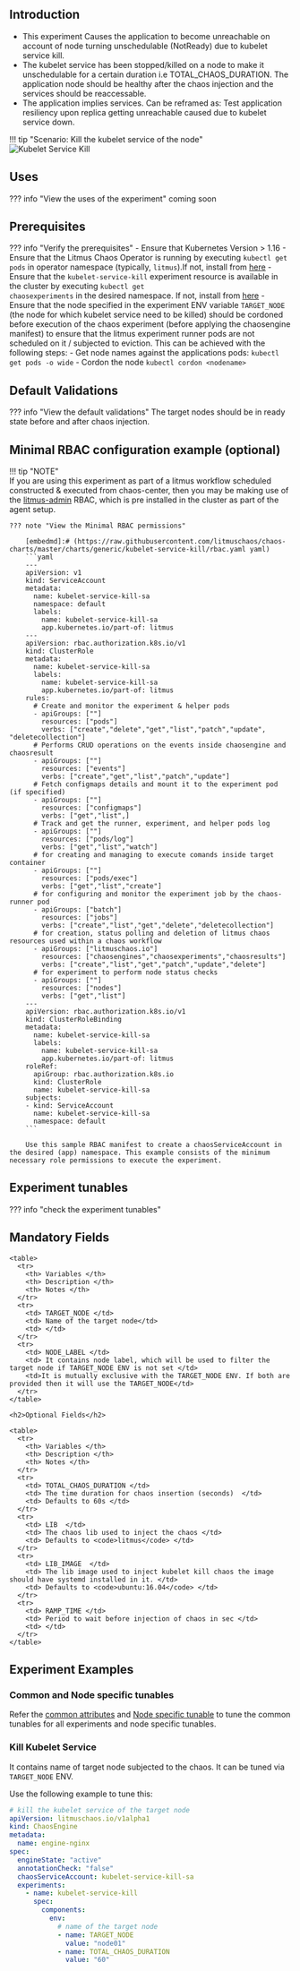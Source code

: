 ## Introduction

- This experiment Causes the application to become unreachable on account of node turning unschedulable (NotReady) due to kubelet service kill.
- The kubelet service has been stopped/killed on a node to make it unschedulable for a certain duration i.e TOTAL_CHAOS_DURATION. The application node should be healthy after the chaos injection and the services should be reaccessable.
- The application implies services. Can be reframed as: Test application resiliency upon replica getting unreachable caused due to kubelet service down.

!!! tip "Scenario: Kill the kubelet service of the node"  
 ![Kubelet Service Kill](../../images/svc-kill.png)

## Uses

??? info "View the uses of the experiment"
coming soon

## Prerequisites

??? info "Verify the prerequisites" - Ensure that Kubernetes Version > 1.16 - Ensure that the Litmus Chaos Operator is running by executing <code>kubectl get pods</code> in operator namespace (typically, <code>litmus</code>).If not, install from <a href="https://v1-docs.litmuschaos.io/docs/getstarted/#install-litmus">here</a> - Ensure that the <code>kubelet-service-kill</code> experiment resource is available in the cluster by executing <code>kubectl get chaosexperiments</code> in the desired namespace. If not, install from <a href="https://hub.litmuschaos.io/api/chaos/master?file=charts/generic/kubelet-service-kill/experiment.yaml">here</a> - Ensure that the node specified in the experiment ENV variable <code>TARGET_NODE</code> (the node for which kubelet service need to be killed) should be cordoned before execution of the chaos experiment (before applying the chaosengine manifest) to ensure that the litmus experiment runner pods are not scheduled on it / subjected to eviction. This can be achieved with the following steps: - Get node names against the applications pods: <code>kubectl get pods -o wide</code> - Cordon the node <code>kubectl cordon &lt;nodename&gt;</code>

## Default Validations

??? info "View the default validations"
The target nodes should be in ready state before and after chaos injection.

## Minimal RBAC configuration example (optional)

!!! tip "NOTE"  
 If you are using this experiment as part of a litmus workflow scheduled constructed & executed from chaos-center, then you may be making use of the [litmus-admin](https://litmuschaos.github.io/litmus/litmus-admin-rbac.yaml) RBAC, which is pre installed in the cluster as part of the agent setup.

    ??? note "View the Minimal RBAC permissions"

        [embedmd]:# (https://raw.githubusercontent.com/litmuschaos/chaos-charts/master/charts/generic/kubelet-service-kill/rbac.yaml yaml)
        ```yaml
        ---
        apiVersion: v1
        kind: ServiceAccount
        metadata:
          name: kubelet-service-kill-sa
          namespace: default
          labels:
            name: kubelet-service-kill-sa
            app.kubernetes.io/part-of: litmus
        ---
        apiVersion: rbac.authorization.k8s.io/v1
        kind: ClusterRole
        metadata:
          name: kubelet-service-kill-sa
          labels:
            name: kubelet-service-kill-sa
            app.kubernetes.io/part-of: litmus
        rules:
          # Create and monitor the experiment & helper pods
          - apiGroups: [""]
            resources: ["pods"]
            verbs: ["create","delete","get","list","patch","update", "deletecollection"]
          # Performs CRUD operations on the events inside chaosengine and chaosresult
          - apiGroups: [""]
            resources: ["events"]
            verbs: ["create","get","list","patch","update"]
          # Fetch configmaps details and mount it to the experiment pod (if specified)
          - apiGroups: [""]
            resources: ["configmaps"]
            verbs: ["get","list",]
          # Track and get the runner, experiment, and helper pods log
          - apiGroups: [""]
            resources: ["pods/log"]
            verbs: ["get","list","watch"]
          # for creating and managing to execute comands inside target container
          - apiGroups: [""]
            resources: ["pods/exec"]
            verbs: ["get","list","create"]
          # for configuring and monitor the experiment job by the chaos-runner pod
          - apiGroups: ["batch"]
            resources: ["jobs"]
            verbs: ["create","list","get","delete","deletecollection"]
          # for creation, status polling and deletion of litmus chaos resources used within a chaos workflow
          - apiGroups: ["litmuschaos.io"]
            resources: ["chaosengines","chaosexperiments","chaosresults"]
            verbs: ["create","list","get","patch","update","delete"]
          # for experiment to perform node status checks
          - apiGroups: [""]
            resources: ["nodes"]
            verbs: ["get","list"]
        ---
        apiVersion: rbac.authorization.k8s.io/v1
        kind: ClusterRoleBinding
        metadata:
          name: kubelet-service-kill-sa
          labels:
            name: kubelet-service-kill-sa
            app.kubernetes.io/part-of: litmus
        roleRef:
          apiGroup: rbac.authorization.k8s.io
          kind: ClusterRole
          name: kubelet-service-kill-sa
        subjects:
        - kind: ServiceAccount
          name: kubelet-service-kill-sa
          namespace: default
        ```

        Use this sample RBAC manifest to create a chaosServiceAccount in the desired (app) namespace. This example consists of the minimum necessary role permissions to execute the experiment.

## Experiment tunables

??? info "check the experiment tunables"
<h2>Mandatory Fields</h2>

    <table>
      <tr>
        <th> Variables </th>
        <th> Description </th>
        <th> Notes </th>
      </tr>
      <tr>
        <td> TARGET_NODE </td>
        <td> Name of the target node</td>
        <td> </td>
      </tr>
      <tr>
        <td> NODE_LABEL </td>
        <td> It contains node label, which will be used to filter the target node if TARGET_NODE ENV is not set </td>
        <td>It is mutually exclusive with the TARGET_NODE ENV. If both are provided then it will use the TARGET_NODE</td>
      </tr>
    </table>

    <h2>Optional Fields</h2>

    <table>
      <tr>
        <th> Variables </th>
        <th> Description </th>
        <th> Notes </th>
      </tr>
      <tr>
        <td> TOTAL_CHAOS_DURATION </td>
        <td> The time duration for chaos insertion (seconds)  </td>
        <td> Defaults to 60s </td>
      </tr>
      <tr>
        <td> LIB  </td>
        <td> The chaos lib used to inject the chaos </td>
        <td> Defaults to <code>litmus</code> </td>
      </tr>
      <tr>
        <td> LIB_IMAGE  </td>
        <td> The lib image used to inject kubelet kill chaos the image should have systemd installed in it. </td>
        <td> Defaults to <code>ubuntu:16.04</code> </td>
      </tr>
      <tr>
        <td> RAMP_TIME </td>
        <td> Period to wait before injection of chaos in sec </td>
        <td> </td>
      </tr>
    </table>

## Experiment Examples

### Common and Node specific tunables

Refer the [common attributes](../common/common-tunables-for-all-experiments.md) and [Node specific tunable](common-tunables-for-node-experiments.md) to tune the common tunables for all experiments and node specific tunables.

### Kill Kubelet Service

It contains name of target node subjected to the chaos. It can be tuned via `TARGET_NODE` ENV.

Use the following example to tune this:

[embedmd]: # "https://raw.githubusercontent.com/litmuschaos/litmus/master/mkdocs/docs/experiments/categories/nodes/kubelet-service-kill/kubelet-service-kill.yaml yaml"

```yaml
# kill the kubelet service of the target node
apiVersion: litmuschaos.io/v1alpha1
kind: ChaosEngine
metadata:
  name: engine-nginx
spec:
  engineState: "active"
  annotationCheck: "false"
  chaosServiceAccount: kubelet-service-kill-sa
  experiments:
    - name: kubelet-service-kill
      spec:
        components:
          env:
            # name of the target node
            - name: TARGET_NODE
              value: "node01"
            - name: TOTAL_CHAOS_DURATION
              value: "60"
```
